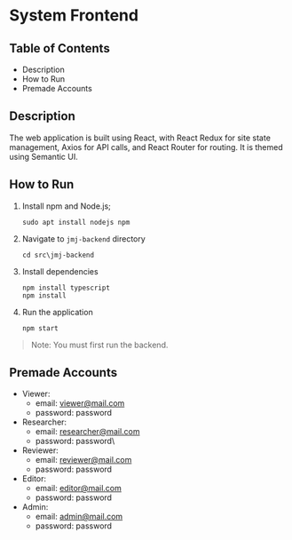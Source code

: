 # System Frontend

## Table of Contents
+ Description
+ How to Run
+ Premade Accounts

## Description
The web application is built using React, with React Redux for site state management, Axios for API calls, and React Router for routing. It is themed using Semantic UI.

## How to Run
1.  Install npm and Node.js;
	```
	sudo apt install nodejs npm
	```
2. Navigate to `jmj-backend` directory
	```
	cd src\jmj-backend
	```
3. Install dependencies
	```
	npm install typescript
	npm install
	```
4. Run the application
	```
	npm start
	```
>Note: You must first run the backend.

## Premade Accounts
- Viewer:
    - email: viewer@mail.com
    - password: password
- Researcher:
    - email: researcher@mail.com
    - password: password\
- Reviewer:
    - email: reviewer@mail.com
    - password: password
- Editor: 
    - email: editor@mail.com
    - password: password
- Admin:
    - email: admin@mail.com
    - password: password
